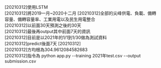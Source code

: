 [20210312]使用LSTM  
[20210312]將2019一月~2020十二月 
[20210312]全部的尖峰供電、負載、備轉容量、備轉容量率、工業用電以及民生用電整合  
[20210312]以前面30天預測之後的30天  
[20210312]最後再output其中前面7天的資訊  
[20210312]目前是以2021年的1/1到1/30做為測試資料  
[20210312]predict後面7天 
[20210312]  
[20210312]方均根為304.9612084582683   
[20210312]指令為 python app.py --training 2021年test.csv --output submission.csv  
